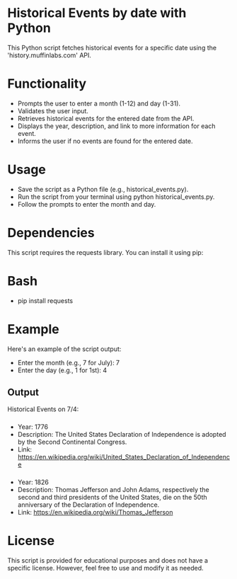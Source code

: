 # Historical Events by date with Python
This Python script fetches historical events for a specific date using the 'history.muffinlabs.com' API.

# Functionality
* Prompts the user to enter a month (1-12) and day (1-31).
* Validates the user input.
* Retrieves historical events for the entered date from the API.
* Displays the year, description, and link to more information for each event.
* Informs the user if no events are found for the entered date.
# Usage
* Save the script as a Python file (e.g., historical_events.py).
* Run the script from your terminal using python historical_events.py.
* Follow the prompts to enter the month and day.
# Dependencies
This script requires the requests library. You can install it using pip:

# Bash
* pip install requests

# Example
Here's an example of the script output:

* Enter the month (e.g., 7 for July): 7
* Enter the day (e.g., 1 for 1st): 4

## Output
Historical Events on 7/4:
###
* Year: 1776
* Description: The United States Declaration of Independence is adopted by the Second Continental Congress.
* Link: https://en.wikipedia.org/wiki/United_States_Declaration_of_Independence
### 
* Year: 1826
* Description: Thomas Jefferson and John Adams, respectively the second and third presidents of the United States, die on the 50th anniversary of the Declaration of Independence.
* Link: https://en.wikipedia.org/wiki/Thomas_Jefferson

# License
This script is provided for educational purposes and does not have a specific license. However, feel free to use and modify it as needed.